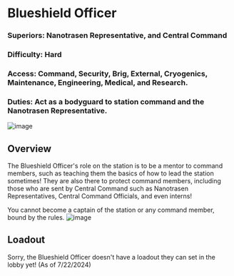 # Blueshield Officer
### Superiors: Nanotrasen Representative, and Central Command
### Difficulty: Hard
### Access: Command, Security, Brig, External, Cryogenics, Maintenance, Engineering, Medical, and Research.
### Duties: Act as a bodyguard to station command and the Nanotrasen Representative.
![image](https://github.com/user-attachments/assets/9a339dd1-28a5-4ab5-92e4-b5bc50348d6d)
## Overview
The Blueshield Officer's role on the station is to be a mentor to command members, such as teaching them the basics of how to lead the station sometimes! They are also there to protect command members, including those who are sent by Central Command such as Nanotrasen Representatives, Central Command Officials, and even interns!

You cannot become a captain of the station or any command member, bound by the rules. ![image](https://github.com/user-attachments/assets/5fe30e1d-0791-4ecf-83da-13c222254d85)

## Loadout
Sorry, the Blueshield Officer doesn't have a loadout they can set in the lobby yet! (As of 7/22/2024)
